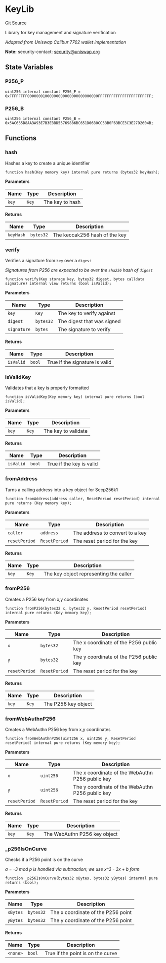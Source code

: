 # KeyLib
[Git Source](https://github.com/Uniswap/emissary/blob/73d4c334089f173fa867450ba717f1216afcec61/src/KeyLib.sol)

Library for key management and signature verification

*Adapted from Uniswap Calibur 7702 wallet implementation*

**Note:**
security-contact: security@uniswap.org


## State Variables
### P256_P

```solidity
uint256 internal constant P256_P = 0xFFFFFFFF00000001000000000000000000000000FFFFFFFFFFFFFFFFFFFFFFFF;
```


### P256_B

```solidity
uint256 internal constant P256_B = 0x5AC635D8AA3A93E7B3EBBD55769886BC651D06B0CC53B0F63BCE3C3E27D2604B;
```


## Functions
### hash

Hashes a key to create a unique identifier


```solidity
function hash(Key memory key) internal pure returns (bytes32 keyHash);
```
**Parameters**

|Name|Type|Description|
|----|----|-----------|
|`key`|`Key`|The key to hash|

**Returns**

|Name|Type|Description|
|----|----|-----------|
|`keyHash`|`bytes32`|The keccak256 hash of the key|


### verify

Verifies a signature from `key` over a `digest`

*Signatures from P256 are expected to be over the `sha256` hash of `digest`*


```solidity
function verify(Key storage key, bytes32 digest, bytes calldata signature) internal view returns (bool isValid);
```
**Parameters**

|Name|Type|Description|
|----|----|-----------|
|`key`|`Key`|The key to verify against|
|`digest`|`bytes32`|The digest that was signed|
|`signature`|`bytes`|The signature to verify|

**Returns**

|Name|Type|Description|
|----|----|-----------|
|`isValid`|`bool`|True if the signature is valid|


### isValidKey

Validates that a key is properly formatted


```solidity
function isValidKey(Key memory key) internal pure returns (bool isValid);
```
**Parameters**

|Name|Type|Description|
|----|----|-----------|
|`key`|`Key`|The key to validate|

**Returns**

|Name|Type|Description|
|----|----|-----------|
|`isValid`|`bool`|True if the key is valid|


### fromAddress

Turns a calling address into a key object for Secp256k1


```solidity
function fromAddress(address caller, ResetPeriod resetPeriod) internal pure returns (Key memory key);
```
**Parameters**

|Name|Type|Description|
|----|----|-----------|
|`caller`|`address`|The address to convert to a key|
|`resetPeriod`|`ResetPeriod`|The reset period for the key|

**Returns**

|Name|Type|Description|
|----|----|-----------|
|`key`|`Key`|The key object representing the caller|


### fromP256

Creates a P256 key from x,y coordinates


```solidity
function fromP256(bytes32 x, bytes32 y, ResetPeriod resetPeriod) internal pure returns (Key memory key);
```
**Parameters**

|Name|Type|Description|
|----|----|-----------|
|`x`|`bytes32`|The x coordinate of the P256 public key|
|`y`|`bytes32`|The y coordinate of the P256 public key|
|`resetPeriod`|`ResetPeriod`|The reset period for the key|

**Returns**

|Name|Type|Description|
|----|----|-----------|
|`key`|`Key`|The P256 key object|


### fromWebAuthnP256

Creates a WebAuthn P256 key from x,y coordinates


```solidity
function fromWebAuthnP256(uint256 x, uint256 y, ResetPeriod resetPeriod) internal pure returns (Key memory key);
```
**Parameters**

|Name|Type|Description|
|----|----|-----------|
|`x`|`uint256`|The x coordinate of the WebAuthn P256 public key|
|`y`|`uint256`|The y coordinate of the WebAuthn P256 public key|
|`resetPeriod`|`ResetPeriod`|The reset period for the key|

**Returns**

|Name|Type|Description|
|----|----|-----------|
|`key`|`Key`|The WebAuthn P256 key object|


### _p256IsOnCurve

Checks if a P256 point is on the curve

*a = -3 mod p is handled via subtraction; we use x^3 - 3x + b form*


```solidity
function _p256IsOnCurve(bytes32 xBytes, bytes32 yBytes) internal pure returns (bool);
```
**Parameters**

|Name|Type|Description|
|----|----|-----------|
|`xBytes`|`bytes32`|The x coordinate of the P256 point|
|`yBytes`|`bytes32`|The y coordinate of the P256 point|

**Returns**

|Name|Type|Description|
|----|----|-----------|
|`<none>`|`bool`|True if the point is on the curve|


